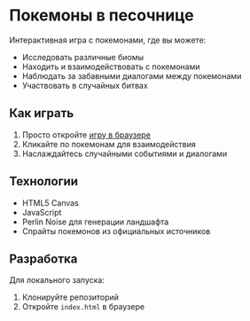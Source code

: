 # Покемоны в песочнице

Интерактивная игра с покемонами, где вы можете:
- Исследовать различные биомы
- Находить и взаимодействовать с покемонами
- Наблюдать за забавными диалогами между покемонами
- Участвовать в случайных битвах

## Как играть

1. Просто откройте [игру в браузере](https://psilokolala.github.io/PokemonJS)
2. Кликайте по покемонам для взаимодействия
3. Наслаждайтесь случайными событиями и диалогами

## Технологии

- HTML5 Canvas
- JavaScript
- Perlin Noise для генерации ландшафта
- Спрайты покемонов из официальных источников

## Разработка

Для локального запуска:
1. Клонируйте репозиторий
2. Откройте `index.html` в браузере 